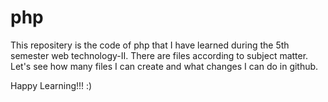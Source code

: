 # php
This repositery is the code of php that I have learned during the 5th semester 
web technology-II. There are files according to subject matter. Let's see how
many files I can create and what changes I can do in github. 

Happy Learning!!! :)
